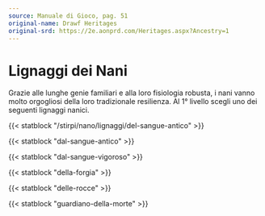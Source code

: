 ```yaml
---
source: Manuale di Gioco, pag. 51
original-name: Drawf Heritages
original-srd: https://2e.aonprd.com/Heritages.aspx?Ancestry=1
---
```


# Lignaggi dei Nani

Grazie alle lunghe genie familiari e alla loro fisiologia robusta, i nani vanno
molto orgogliosi della loro tradizionale resilienza. Al 1° livello scegli uno
dei seguenti lignaggi nanici.

{{< statblock "/stirpi/nano/lignaggi/del-sangue-antico" >}}

{{< statblock "dal-sangue-antico" >}}

{{< statblock "dal-sangue-vigoroso" >}}

{{< statblock "della-forgia" >}}

{{< statblock "delle-rocce" >}}

{{< statblock "guardiano-della-morte" >}}
